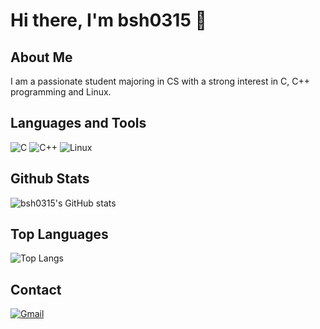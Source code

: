 # Hi there, I'm bsh0315 👋

## About Me
I am a passionate student majoring in CS with a strong interest in C, C++ programming and Linux.

## Languages and Tools
![C](https://img.shields.io/badge/C-A8B9CC?style=for-the-badge&logo=c&logoColor=white)
![C++](https://img.shields.io/badge/C++-00599C?style=for-the-badge&logo=c%2B%2B&logoColor=white)
![Linux](https://img.shields.io/badge/Linux-FCC624?style=for-the-badge&logo=linux&logoColor=black)

## Github Stats
![bsh0315's GitHub stats](https://github-readme-stats.vercel.app/api?username=bsh0315&show_icons=true&theme=radical)

## Top Languages
![Top Langs](https://github-readme-stats.vercel.app/api/top-langs/?username=bsh0315&layout=compact&theme=radical)

## Contact
[![Gmail](https://img.shields.io/badge/Gmail-D14836?style=for-the-badge&logo=gmail&logoColor=white)](mailto:shbackrok@gmail.com)
